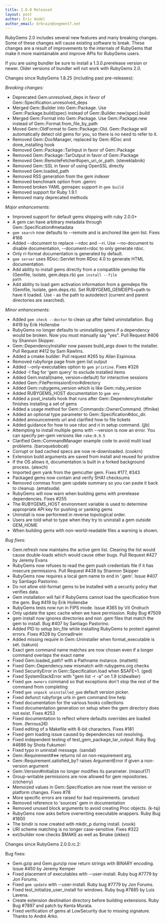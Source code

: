 ```yaml
---
title: 2.0.0 Released
layout: post
author: Eric Hodel
author_email: drbrain@segment7.net
---
```


RubyGems 2.0 includes several new features and many breaking changes.  Some of
these changes will cause existing software to break.  These changes are a
result of improvements to the internals of RubyGems that make it more
maintainable and improve APIs for RubyGems users.

If you are using bundler be sure to install a 1.3.0.prerelease version or
newer.  Older versions of bundler will not work with RubyGems 2.0.

Changes since RubyGems 1.8.25 (including past pre-releases):

_Breaking changes:_

* Deprecated Gem.unresolved_deps in favor of
  Gem::Specification.unresolved_deps
* Merged Gem::Builder into Gem::Package.  Use Gem::Package.build(spec)
  instead of Gem::Builder.new(spec).build
* Merged Gem::Format into Gem::Package.  Use Gem::Package.new instead
  of Gem::Format.from_file_by_path
* Moved Gem::OldFormat to Gem::Package::Old.  Gem::Package will
  automatically detect old gems for you, so there is no need to refer to it.
* Removed Gem::DocManager, replaced by Gem::RDoc and done_installing hook
* Removed Gem::Package::TarInput in favor of Gem::Package
* Removed Gem::Package::TarOutput in favor of Gem::Package
* Removed Gem::RemoteFetcher#open_uri_or_path. (steveklabnik)
* Removed Gem::SSL in favor of using OpenSSL directly
* Removed Gem.loaded_path
* Removed RSS generation from the gem indexer
* Removed benchmark option from .gemrc
* Removed broken YAML gemspec support in `gem build`
* Removed support for Ruby 1.9.1
* Removed many deprecated methods

_Major enhancements:_

* Improved support for default gems shipping with ruby 2.0.0+
* A gem can have arbitrary metadata through Gem::Specification#metadata
* `gem search` now defaults to --remote and is anchored like gem list.  Fixes #166
* Added --document to replace --rdoc and --ri.  Use --no-document to disable
  documentation, --document=rdoc to only generate rdoc.
* Only ri-format documentation is generated by default.
* `gem server` uses RDoc::Servlet from RDoc 4.0 to generate HTML
  documentation.
* Add ability to install gems directly from a compatible gemdep
  file (Gemfile, Isolate, gem.deps.rb)
  <code>gem install --file path</code>
* Add ability to load gem activation information from a gemdeps
  file (Gemfile, Isolate, gem.deps.rb).
  Set RUBYGEMS_GEMDEPS=path to have it loaded. Use - as the path
  to autodetect (current and parent directories are searched).

_Minor enhancements:_

* Added `gem check --doctor` to clean up after failed uninstallation.  Bug #419 by Erik Hollensbe
* RubyGems no longer defaults to uninstalling gems if a dependency would be
  broken.  Now you must manually say "yes".  Pull Request #406 by Shannon
  Skipper.
* Gem::DependencyInstaller now passes build_args down to the installer.
  Pull Request #412 by Sam Rawlins.
* Added a cmake builder.  Pull request #265 by Allan Espinosa.
* Removed rubyforge page from gem list output
* Added --only-executables option to `gem pristine`.  Fixes #326
* Added -I flag for 'gem query' to exclude installed items
* Added Gem.install(name, version=default) for interactive sessions
* Added Gem::FilePermissionError#directory
* Added Gem::rubygems_version which is like Gem::ruby_version
* Added RUBYGEMS_HOST documentation to `gem env`
* Added a post_installs hook that runs after Gem::DependencyInstaller
  finishes installing a set of gems
* Added a usage method for Gem::Commands::OwnerCommand. (ffmike)
* Added an optional type parameter to Gem::Specification#doc_dir.
* Added announcements url and clarified how to file tickets
* Added guidance for how to use rdoc and ri in setup command. (jjb)
* Attempting to install multiple gems with --version is now an error.  You
  can specify per-gem versions like <code>rake:0.9.5</code>
* Clarified Gem::CommandManager example code to avoid multi load problems.
  (baroquebobcat)
* Corrupt or bad cached specs are now re-downloaded. (cookrn)
* Extension build arguments are saved from install and reused for pristine
* If the OS allows it, documentation is built in a forked background
  process. (alexch)
* Imported gem yank from the gemcutter gem.  Fixes #177, #343
* Packaged gems now contain and verify SHA1 checksums
* Removed commas from gem update summary so you can paste it back to
  cleanup.  (amatsuda)
* RubyGems will now warn when building gems with prerelease dependencies.
  Fixes #255
* The RUBYGEMS_HOST environment variable is used to determine appropriate
  API key for pushing or yanking gems
* Uninstall is now performed in reverse topological order.
* Users are told what to type when they try to uninstall a gem outside
  GEM_HOME
* When building gems with non-world-readable files a warning is shown.

_Bug fixes:_

* Gem.refresh now maintains the active gem list.  Clearing the list would
  cause double-loads which would cause other bugs.  Pull Request #427 by
  Jeremy Evans
* RubyGems now refuses to read the gem push credentials file if it has
  insecure permissions.  Pull Request #438 by Shannon Skipper
* RubyGems now requires a local gem name to end in '.gem'.  Issue #407 by
  Santiago Pastorino.
* Do not allow old-format gems to be installed with a security policy that
  verifies data.
* Gem installation will fail if RubyGems cannot load the specification from
  the gem.  Bug #419 by Erik Hollensbe
* RubyGems tests now run in FIPS mode.  Issue #365 by Vít Ondruch
* Only update the spec cache when we have permission.  Ruby Bug #7509
* gem install now ignores directories and non .gem files that match the gem
  to install.  Bug #407 by Santiago Pastorino.
* Added PID to setup bin_file while installing RubyGems to protect against
  errors. Fixes #328 by ConradIrwin
* Added missing require in Gem::Uninstaller when format_executable is set.
  (sakuro)
* Exact gem command name matches are now chosen even if a longer command
  overlaps the exact name
* Fixed Gem.loaded_path? with a Pathname instance. (mattetti)
* Fixed Gem::Dependency.new mismatch with rubygems.org checks
* Fixed SecurityError in Gem::Specification.load when $SAFE=1. (ged)
* Fixed SystemStackError with "gem list -r -a" on 1.9 (cldwalker)
* Fixed `gem owners` command so that exceptions don't stop the rest of the
  command from completing
* Fixed `gem unpack uninstalled_gem` default version picker.
* Fixed defunct rubyforge urls in gem command line help
* Fixed documentation for the various hooks collections
* Fixed documentation generation on setup when the gem directory does not
  exist.  Fixes #253
* Fixed documentation to reflect where defaults overrides are loaded from.
  (ferrous26)
* Fixed editing of a Makefile with 8-bit characters.  Fixes #181
* Fixed gem loading issue caused by dependencies not resolving.
* Fixed independent testing of test_gem_package_tar_output.  Ruby Bug #4686
  by Shota Fukumori
* Fixed typo in uninstall message. (sandal)
* Gem::Requirement#<=> returns nil on non-requirement arg.
* Gem::Requirement.satisfied_by? raises ArgumentError if given a non-version
  argument
* Gem::Version#initialize no longer modifies its parameter. (miaout17)
* Group-writable permissions are now allowed for gem repositories. (ctcherry)
* Memoized values in Gem::Specification are now reset the version or
  platform changes. Fixes #78
* More specific errors are raised for bad requirements. (arsduo)
* Removed reference to 'sources' gem in documentation
* Removed unused block arguments to avoid creating Proc objects. (k-tsj)
* RubyGems now asks before overwriting executable wrappers.  Ruby Bug #1800
* The bindir is now created with mkdir_p during install. (voxik)
* URI scheme matching is no longer case-sensitive.  Fixes #322
* ext/builder now checks $MAKE as well as $make (okkez)

Changes since RubyGems 2.0.0.rc.2:

Bug fixes:
* Gem.gzip and Gem.gunzip now return strings with BINARY encoding.  Issue #450 by Jeremy Kemper
* Fixed placement of executables with --user-install.  Ruby bug #7779 by Jon
  Forums.
* Fixed `gem update` with --user-install.  Ruby bug #7779 by Jon Forums.
* Fixed test_initialize_user_install for windows.  Ruby bug #7885 by Luis
  Lavena.
* Create extension destination directory before building extensions.  Ruby
  Bug #7897 and patch by Kenta Murata.
* Fixed verification of gems at LowSecurity due to missing signature.
  Thanks to André Arko.


